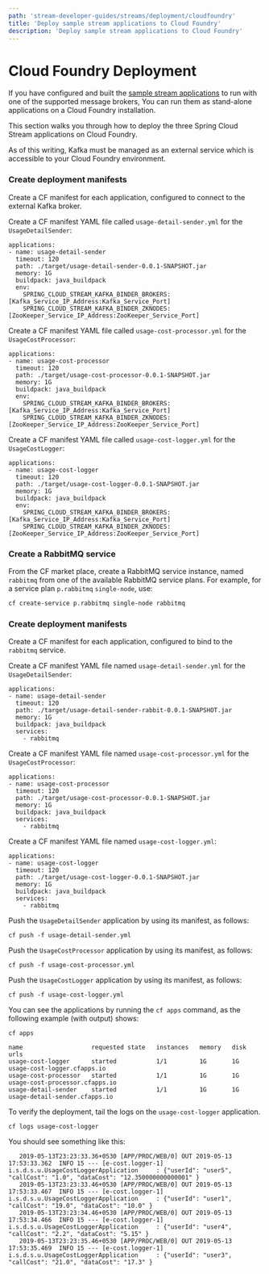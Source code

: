 ```yaml
---
path: 'stream-developer-guides/streams/deployment/cloudfoundry'
title: 'Deploy sample stream applications to Cloud Foundry'
description: 'Deploy sample stream applications to Cloud Foundry'
---
```


# Cloud Foundry Deployment

If you have configured and built the [sample stream applications](%currentPath%/stream-developer-guides/streams/standalone-stream-sample) to run with one of the supported message brokers, You can run them as stand-alone applications on a Cloud Foundry installation.

This section walks you through how to deploy the three Spring Cloud Stream applications on Cloud Foundry.

<!--TABS-->

<!--Kafka-->

As of this writing, Kafka must be managed as an external service which is accessible to your Cloud Foundry environment.

### Create deployment manifests

Create a CF manifest for each application, configured to connect to the external Kafka broker.

Create a CF manifest YAML file called `usage-detail-sender.yml` for the `UsageDetailSender`:

```
applications:
- name: usage-detail-sender
  timeout: 120
  path: ./target/usage-detail-sender-0.0.1-SNAPSHOT.jar
  memory: 1G
  buildpack: java_buildpack
  env:
    SPRING_CLOUD_STREAM_KAFKA_BINDER_BROKERS: [Kafka_Service_IP_Address:Kafka_Service_Port]
    SPRING_CLOUD_STREAM_KAFKA_BINDER_ZKNODES: [ZooKeeper_Service_IP_Address:ZooKeeper_Service_Port]
```

Create a CF manifest YAML file called `usage-cost-processor.yml` for the `UsageCostProcessor`:

```
applications:
- name: usage-cost-processor
  timeout: 120
  path: ./target/usage-cost-processor-0.0.1-SNAPSHOT.jar
  memory: 1G
  buildpack: java_buildpack
  env:
    SPRING_CLOUD_STREAM_KAFKA_BINDER_BROKERS: [Kafka_Service_IP_Address:Kafka_Service_Port]
    SPRING_CLOUD_STREAM_KAFKA_BINDER_ZKNODES: [ZooKeeper_Service_IP_Address:ZooKeeper_Service_Port]
```

Create a CF manifest YAML file called `usage-cost-logger.yml` for the `UsageCostLogger`:

```
applications:
- name: usage-cost-logger
  timeout: 120
  path: ./target/usage-cost-logger-0.0.1-SNAPSHOT.jar
  memory: 1G
  buildpack: java_buildpack
  env:
    SPRING_CLOUD_STREAM_KAFKA_BINDER_BROKERS: [Kafka_Service_IP_Address:Kafka_Service_Port]
    SPRING_CLOUD_STREAM_KAFKA_BINDER_ZKNODES: [ZooKeeper_Service_IP_Address:ZooKeeper_Service_Port]
```

<!--RabbitMQ-->

### Create a RabbitMQ service

From the CF market place, create a RabbitMQ service instance, named `rabbitmq` from one of the available RabbitMQ service plans. For example, for a service plan `p.rabbitmq` `single-node`, use:

```bash
cf create-service p.rabbitmq single-node rabbitmq
```

### Create deployment manifests

Create a CF manifest for each application, configured to bind to the `rabbitmq` service.

Create a CF manifest YAML file named `usage-detail-sender.yml` for the `UsageDetailSender`:

```
applications:
- name: usage-detail-sender
  timeout: 120
  path: ./target/usage-detail-sender-rabbit-0.0.1-SNAPSHOT.jar
  memory: 1G
  buildpack: java_buildpack
  services:
    - rabbitmq
```

Create a CF manifest YAML file named `usage-cost-processor.yml` for the `UsageCostProcessor`:

```
applications:
- name: usage-cost-processor
  timeout: 120
  path: ./target/usage-cost-processor-0.0.1-SNAPSHOT.jar
  memory: 1G
  buildpack: java_buildpack
  services:
    - rabbitmq
```

Create a CF manifest YAML file named `usage-cost-logger.yml`:

```
applications:
- name: usage-cost-logger
  timeout: 120
  path: ./target/usage-cost-logger-0.0.1-SNAPSHOT.jar
  memory: 1G
  buildpack: java_buildpack
  services:
    - rabbitmq
```

<!--END_TABS-->

Push the `UsageDetailSender` application by using its manifest, as follows:

```
cf push -f usage-detail-sender.yml
```

Push the `UsageCostProcessor` application by using its manifest, as follows:

```
cf push -f usage-cost-processor.yml
```

Push the `UsageCostLogger` application by using its manifest, as follows:

```
cf push -f usage-cost-logger.yml
```

You can see the applications by running the `cf apps` command, as the following example (with output) shows:

```
cf apps
```

```
name                   requested state   instances   memory   disk   urls
usage-cost-logger      started           1/1         1G       1G     usage-cost-logger.cfapps.io
usage-cost-processor   started           1/1         1G       1G     usage-cost-processor.cfapps.io
usage-detail-sender    started           1/1         1G       1G     usage-detail-sender.cfapps.io
```

To verify the deployment, tail the logs on the `usage-cost-logger` application.

```
cf logs usage-cost-logger
```

You should see something like this:

```
   2019-05-13T23:23:33.36+0530 [APP/PROC/WEB/0] OUT 2019-05-13 17:53:33.362  INFO 15 --- [e-cost.logger-1] i.s.d.s.u.UsageCostLoggerApplication     : {"userId": "user5", "callCost": "1.0", "dataCost": "12.350000000000001" }
   2019-05-13T23:23:33.46+0530 [APP/PROC/WEB/0] OUT 2019-05-13 17:53:33.467  INFO 15 --- [e-cost.logger-1] i.s.d.s.u.UsageCostLoggerApplication     : {"userId": "user1", "callCost": "19.0", "dataCost": "10.0" }
   2019-05-13T23:23:34.46+0530 [APP/PROC/WEB/0] OUT 2019-05-13 17:53:34.466  INFO 15 --- [e-cost.logger-1] i.s.d.s.u.UsageCostLoggerApplication     : {"userId": "user4", "callCost": "2.2", "dataCost": "5.15" }
   2019-05-13T23:23:35.46+0530 [APP/PROC/WEB/0] OUT 2019-05-13 17:53:35.469  INFO 15 --- [e-cost.logger-1] i.s.d.s.u.UsageCostLoggerApplication     : {"userId": "user3", "callCost": "21.0", "dataCost": "17.3" }
```
